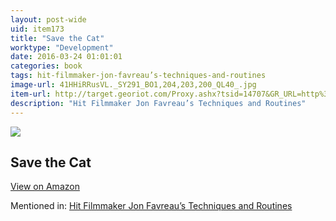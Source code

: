 ```yaml
---
layout: post-wide
uid: item173
title: "Save the Cat"
worktype: "Development"
date: 2016-03-24 01:01:01
categories: book
tags: hit-filmmaker-jon-favreau’s-techniques-and-routines
image-url: 41HHiRRusVL._SY291_BO1,204,203,200_QL40_.jpg
item-url: http://target.georiot.com/Proxy.ashx?tsid=14707&GR_URL=http%3A%2F%2Fwww.amazon.com%2FSave-Last-Book-Screenwriting-Youll%2Fdp%2F1932907009%2F
description: "Hit Filmmaker Jon Favreau’s Techniques and Routines"
---
```

<a href="http://target.georiot.com/Proxy.ashx?tsid=14707&GR_URL=http%3A%2F%2Fwww.amazon.com%2FSave-Last-Book-Screenwriting-Youll%2Fdp%2F1932907009%2F" target="blank"><img src="../../../../img/thumbs/41HHiRRusVL._SY291_BO1,204,203,200_QL40_.jpg" class="prod-img"></a>
<h2>Save the Cat</h2>
<p><a class="btn btn-primary" href="http://target.georiot.com/Proxy.ashx?tsid=14707&GR_URL=http%3A%2F%2Fwww.amazon.com%2FSave-Last-Book-Screenwriting-Youll%2Fdp%2F1932907009%2F" target="blank">View on Amazon</a><p>
<p>Mentioned in: <a href="http://fourhourworkweek.com/2015/04/14/jon-favreau/" target="blank">Hit Filmmaker Jon Favreau’s Techniques and Routines</a></p>
